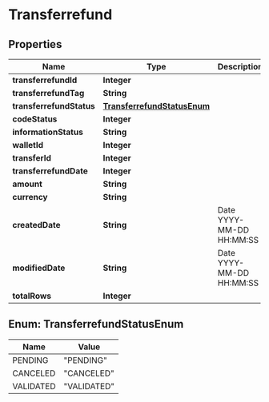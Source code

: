 
# Transferrefund

## Properties
Name | Type | Description | Notes
------------ | ------------- | ------------- | -------------
**transferrefundId** | **Integer** |  |  [optional]
**transferrefundTag** | **String** |  |  [optional]
**transferrefundStatus** | [**TransferrefundStatusEnum**](#TransferrefundStatusEnum) |  |  [optional]
**codeStatus** | **Integer** |  |  [optional]
**informationStatus** | **String** |  |  [optional]
**walletId** | **Integer** |  |  [optional]
**transferId** | **Integer** |  |  [optional]
**transferrefundDate** | **Integer** |  |  [optional]
**amount** | **String** |  |  [optional]
**currency** | **String** |  |  [optional]
**createdDate** | **String** | Date YYYY-MM-DD HH:MM:SS |  [optional]
**modifiedDate** | **String** | Date YYYY-MM-DD HH:MM:SS |  [optional]
**totalRows** | **Integer** |  |  [optional]


<a name="TransferrefundStatusEnum"></a>
## Enum: TransferrefundStatusEnum
Name | Value
---- | -----
PENDING | &quot;PENDING&quot;
CANCELED | &quot;CANCELED&quot;
VALIDATED | &quot;VALIDATED&quot;



